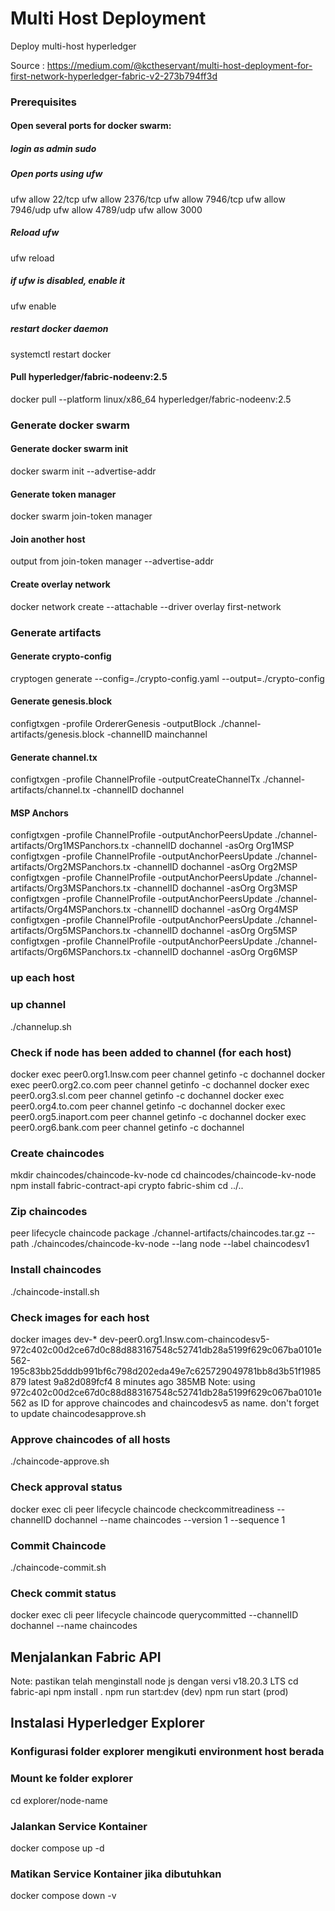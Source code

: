 # Multi Host Deployment
Deploy multi-host hyperledger 

Source : https://medium.com/@kctheservant/multi-host-deployment-for-first-network-hyperledger-fabric-v2-273b794ff3d

### Prerequisites
#### Open several ports for docker swarm:
##### login as admin sudo
##### Open ports using ufw
ufw allow 22/tcp
ufw allow 2376/tcp
ufw allow 7946/tcp 
ufw allow 7946/udp 
ufw allow 4789/udp
ufw allow 3000
##### Reload ufw
ufw reload
##### if ufw is disabled, enable it
ufw enable
##### restart docker daemon
systemctl restart docker
#### Pull hyperledger/fabric-nodeenv:2.5
docker pull --platform linux/x86_64 hyperledger/fabric-nodeenv:2.5

### Generate docker swarm
#### Generate docker swarm init
docker swarm init --advertise-addr <host-1 ip address>
#### Generate token manager
docker swarm join-token manager
#### Join another host
output from join-token manager --advertise-addr <host n ip>
#### Create overlay network
docker network create --attachable --driver overlay first-network

### Generate artifacts
#### Generate crypto-config
cryptogen generate --config=./crypto-config.yaml --output=./crypto-config
#### Generate genesis.block
configtxgen -profile OrdererGenesis -outputBlock ./channel-artifacts/genesis.block -channelID mainchannel
#### Generate channel.tx
configtxgen -profile ChannelProfile -outputCreateChannelTx ./channel-artifacts/channel.tx -channelID dochannel
#### MSP Anchors
configtxgen -profile ChannelProfile -outputAnchorPeersUpdate ./channel-artifacts/Org1MSPanchors.tx -channelID dochannel -asOrg Org1MSP
configtxgen -profile ChannelProfile -outputAnchorPeersUpdate ./channel-artifacts/Org2MSPanchors.tx -channelID dochannel -asOrg Org2MSP
configtxgen -profile ChannelProfile -outputAnchorPeersUpdate ./channel-artifacts/Org3MSPanchors.tx -channelID dochannel -asOrg Org3MSP
configtxgen -profile ChannelProfile -outputAnchorPeersUpdate ./channel-artifacts/Org4MSPanchors.tx -channelID dochannel -asOrg Org4MSP
configtxgen -profile ChannelProfile -outputAnchorPeersUpdate ./channel-artifacts/Org5MSPanchors.tx -channelID dochannel -asOrg Org5MSP
configtxgen -profile ChannelProfile -outputAnchorPeersUpdate ./channel-artifacts/Org6MSPanchors.tx -channelID dochannel -asOrg Org6MSP

### up each host

### up channel
./channelup.sh

### Check if node has been added to channel (for each host)
docker exec peer0.org1.lnsw.com peer channel getinfo -c dochannel
docker exec peer0.org2.co.com peer channel getinfo -c dochannel
docker exec peer0.org3.sl.com peer channel getinfo -c dochannel
docker exec peer0.org4.to.com peer channel getinfo -c dochannel
docker exec peer0.org5.inaport.com peer channel getinfo -c dochannel
docker exec peer0.org6.bank.com peer channel getinfo -c dochannel

### Create chaincodes
mkdir chaincodes/chaincode-kv-node
cd chaincodes/chaincode-kv-node
npm install fabric-contract-api crypto fabric-shim
cd ../..
### Zip chaincodes
peer lifecycle chaincode package ./channel-artifacts/chaincodes.tar.gz --path ./chaincodes/chaincode-kv-node --lang node --label chaincodesv1
### Install chaincodes
./chaincode-install.sh

### Check images for each host
docker images dev-*
dev-peer0.org1.lnsw.com-chaincodesv5-972c402c00d2ce67d0c88d883167548c52741db28a5199f629c067ba0101e562-195c83bb25dddb991bf6c798d202eda49e7c625729049781bb8d3b51f1985879   latest    9a82d089fcf4   8 minutes ago   385MB
Note: using 972c402c00d2ce67d0c88d883167548c52741db28a5199f629c067ba0101e562 as ID for approve chaincodes and chaincodesv5 as name. don't forget to update chaincodesapprove.sh

### Approve chaincodes of all hosts
./chaincode-approve.sh

### Check approval status
docker exec cli peer lifecycle chaincode checkcommitreadiness --channelID dochannel --name chaincodes --version 1 --sequence 1

### Commit Chaincode
./chaincode-commit.sh

### Check commit status
docker exec cli peer lifecycle chaincode querycommitted --channelID dochannel --name chaincodes

## Menjalankan Fabric API
Note: pastikan telah menginstall node js dengan versi v18.20.3 LTS
cd fabric-api
npm install .
npm run start:dev (dev)
npm run start (prod)


## Instalasi Hyperledger Explorer
### Konfigurasi folder explorer mengikuti environment host berada
### Mount ke folder explorer
cd explorer/node-name
### Jalankan Service Kontainer
docker compose up -d
### Matikan Service Kontainer jika dibutuhkan
docker compose down -v